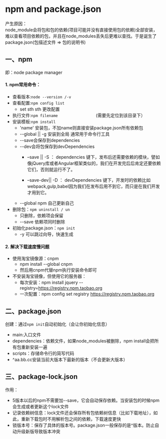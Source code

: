 # npm and package.json
产生原因：  
node_module会将包和包的依赖(项目可能并没有直接使用包的依赖)全部安装，难以查看项目依赖的包，并且在node_modules丢失后更难以查找。于是诞生了package.json(包描述文件 => 包的说明书)
## 一、npm  
即：node package manager 
 
#### 1. npm常用命令：  
+ 查看版本:`node --version /-v  `  
+ 查看配置:`npm config list`  
   + set sth sth 更改配置
+ 执行文件:`npm filename ` 　　　　　　　　(需要先定位到该目录下）  
+ 安装模板:`npm install `  
   + 'name' 安装包，不加name则直接安装package.json所有依赖包 
   + --global || -g 安装到全局 通常用于命令行工具
   + --save会保存到dependencies  
   + --dev会将包保存到devDependencies  
      + –save || -S ： dependencies 键下，发布后还需要依赖的模块，譬如像jQuery库或者Angular框架类似的，我们在开发完后后肯定还要依赖它们，否则就运行不了。
      
      + –save-dev|| -D ： devDependencies 键下，开发时的依赖比如webpack,gulp,babel因为我们在发布后用不到它，而只是在我们开发才用到它。  
   + --global npm 自己更新自己  
+ 删除包：`npm uninstall / un ` 
   + 只删除，依赖项会保留  
   + --save 依赖项同时删除
+ 初始化package.json：`npm init  `
   + -y 可以跳过向导，快速生成  
#### 2. 解决下载速度慢问题  
+ 使用淘宝镜像源：cnpm  
   + npm install --global cnpm  
   + 然后用cnpm代替npm执行安装命令即可  
+ 不安装淘宝镜像，但使用它的服务器：  
   + 每次安装：npm install jquery --registry=https://registry.npm.taobao.org
   + 一次配置：npm config set registry https://registry.npm.taobao.org    
## 二、package.json  
创建：通过`npm init`自动初始化（会让你初始化信息）
+ main:入口文件  
+ dependencies：依赖文件，如果node_modules被删除，npm install会把所有包重新安装一遍  
+ scripts：存储命令行的简写代码  
+ ^aa.bb.cc安装当前大版本下最新的版本（不会更新大版本）  
## 三、package-lock.json  
作用：
+ 5版本以后的npm不需要加--save，它会自动保存依赖。当安装包的时候npm会生成或者更新这个lock文件 
+ 记录依赖树信息：lock文件还会保存所有包依赖树信息（比如下载地址），如此，重新下载包时不用解析包之间的依赖，下载速度更快  
+ 锁版本号：保存了具体的版本号。package.json一般保存的是^版本。防止自动升级新版导致版本冲突

